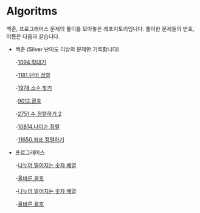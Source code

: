 # Algoritms

백준, 프로그래머스 문제의 풀이를 모아놓은 레포지토리입니다. 풀이한 문제들의 번호, 이름은 다음과 같습니다.

- 백준 (Silver 난이도 이상의 문제만 기록합니다)

  -[1094.막대기](https://www.acmicpc.net/problem/1094)

  -[1181.단어 정렬](https://www.acmicpc.net/problem/1094)
  
  -[1978.소수 찾기](https://www.acmicpc.net/problem/1978)
  
  -[9012.괄호](https://www.acmicpc.net/problem/9012)
  
  -[2751.수 정렬하기 2](https://www.acmicpc.net/problem/2751)
  
  -[10814.나이순 정렬](https://www.acmicpc.net/problem/10814)
  
  -[11650.좌표 정렬하기](https://www.acmicpc.net/problem/11650)
  
- 프로그래머스

  -[나누어 떨어지는 숫자 배열](https://school.programmers.co.kr/learn/courses/30/lessons/12910)

  -[올바른 괄호](https://school.programmers.co.kr/learn/courses/30/lessons/12909)
  
  -[나누어 떨어지는 숫자 배열](https://school.programmers.co.kr/learn/courses/30/lessons/12910)

  -[올바른 괄호](https://school.programmers.co.kr/learn/courses/30/lessons/12909)
  
  
  
  
